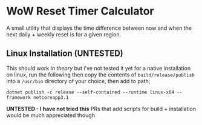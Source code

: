 # WoW Reset Timer Calculator
A small utility that displays the time difference between now and when the next daily + weekly reset is for a given region.

## Linux Installation (UNTESTED)
This should work _in theory_ but i've not tested it yet for a native installation on linux, run the following then copy the contents of `build/release/publish` into a `/usr/bin` directory of your choice, then add to path;
```
dotnet publish -c release --self-contained --runtime linux-x64 --framework netcoreapp3.1
```

**UNTESTED - I have not tried this**
PRs that add scripts for build + installation would be much appreciated though
